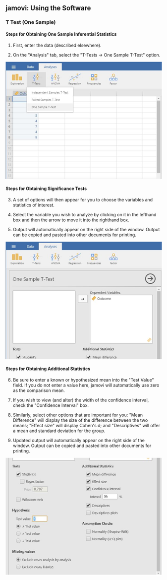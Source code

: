 ## jamovi: Using the Software

### T Test (One Sample) 

#### Steps for Obtaining One Sample Inferential Statistics

1. First, enter the data
(described elsewhere). 

2. On the "Analysis" tab, 
select the "T-Tests → One
Sample T-Test" option. 

<p align="center"><kbd><img src="image16.png"></kbd></p>

#### Steps for Obtaining Significance Tests

3. A set of options will then 
appear for you to choose 
the variables and
statistics of interest.

4. Select the variable you wish 
to analyze by clicking on
it in the lefthand box
and then the arrow to move 
it into the righthand 
box. 

5. Output will automatically
appear on the right side 
of the window. Output can
be copied and pasted into
other documents for
printing.

<p align="center"><kbd><img src="image17.png"></kbd></p>

#### Steps for Obtaining Additional Statistics

6. Be sure to enter a known or
hypothesized mean into the 
"Test Value" field. If you 
do not enter a value here, 
jamovi will automatically
use zero as the comparison 
mean.

7. If you wish to view (and 
alter) the width of the
confidence interval, check 
the "Confidence Interval"
box. 

8. Similarly, select other
options that are important 
for you: "Mean Difference" 
will display the size of 
the difference between the 
two means; "Effect size" 
will display Cohen's d;
and "Descriptives" will
offer a mean and standard
deviation for the group. 

9. Updated output will
automatically appear on
the right side of the
window. Output can be
copied and pasted into 
other documents for
printing.

<p align="center"><kbd><img src="image18.png"></kbd></p>
